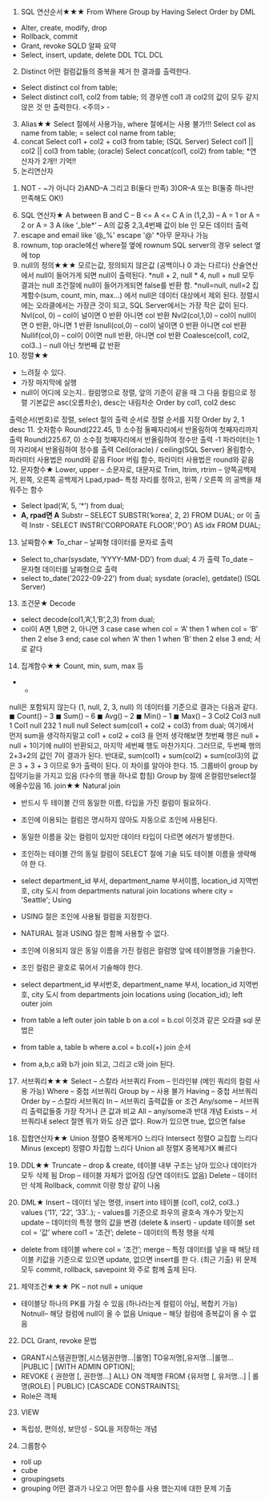 
1. SQL 연산순서★★★
From Where Group by Having Select Order by
DML
- Alter, create, modify, drop
- Rollback, commit
- Grant, revoke
SQLD 알짜 요약
- Select, insert, update, delete
DDL
TCL
DCL
2. Distinct
어떤 컬럼값들의 중복을 제거 한 결과를 출력한다.
- Select distinct col from table;
- Select distinct col1, col2 from table; 의 경우엔 col1 과 col2의 값이 모두 같지 않은 것 만
출력한다. <주의> -
3. Alias★★
Select 절에서 사용가능, where 절에서는 사용 불가!!!
Select col as name from table; = select col name from table;
4. concat
Select col1 + col2 + col3 from table; (SQL Server)
Select col1 || col2 || col3 from table; (oracle)
Select concat(col1, col2) from table; *연산자가 2개!! 기억!!
5. 논리연산자
1) NOT - ~가 아니다
2)AND–A 그리고 B(둘다 만족)
3)OR–A 또는 B(둘중 하나만 만족해도 OK!)
6. SQL 연산자★
A between B and C – B <= A <= C
A in (1,2,3) – A = 1 or A = 2 or A = 3
A like ‘_ble*’ – A의 값중 2,3,4번째 값이 ble 인 모든 데이터 출력
7. escape
and email like '@_%' escape '@' *아무 문자나 가능
8. rownum, top
oracle에선 where절 옆에 rownum SQL server의 경우 select 옆에 top
9. null의 정의★★★
모르는값, 정의되지 않은값 (공백이나 0 과는 다르다) 산술연산에서 null이 들어가게 되면 null이 출력된다. *null + 2, null * 4, null + null 모두 결과는 null
조건절에 null이 들어가게되면 false를 반환 함. *null=null, null=2
집계함수(sum, count, min, max...) 에서 null은 데이터 대상에서 제외 된다. 정렬시에는 오라클에서는 가장큰 것이 되고, SQL Server에서는 가장 작은 값이 된다.
Nvl(col, 0) – col이 널이면 0 반환 아니면 col 반환 Nvl2(col,1,0) – col이 null이면 0 반환, 아니면 1 반환 Isnull(col,0) – col이 널이면 0 반환 아니면 col 반환 Nullif(col,0) – col이 0이면 null 반환, 아니면 col 반환 Coalesce(col1, col2, col3..) – null 아닌 첫번째 값 반환
10. 정렬★★
- 느려질 수 있다.
- 가장 마지막에 실행
- null이 어디에 오는지..
컬럼명으로 정렬, 앞의 기준이 같을 때 그 다음 컬럼으로 정렬 기본값은 asc(오름차순), desc는 내림차순
Order by col1, col2 desc

출력순서(번호)로 정렬, select 절의 출력 순서로 정렬 순서를 지정 Order by 2, 1 desc
11. 숫자함수
Round(222.45, 1) 소수점 둘째자리에서 반올림하여 첫째자리까지 출력 Round(225.67, 0) 소수점 첫째자리에서 반올림하여 정수만 출력
-1 파라미터는 1의 자리에서 반올림하여 정수를 출력
Ceil(oracle) / ceiling(SQL Server) 올림함수, 파라미터 사용법은 round와 같음 Floor 버림 함수, 파라미터 사용법은 round와 같음
12. 문자함수★
Lower, upper – 소문자로, 대문자로
Trim, ltrim, rtrim – 양쪽공백제거, 왼쪽, 오른쪽 공백제거
Lpad,rpad– 특정 자리를 정하고, 왼쪽 / 오른쪽 의 공백을 채워주는 함수
- Select lpad(‘A’, 5, ‘*’) from dual;
- ****A, rpad면 A****
Substr – SELECT SUBSTR(‘korea’, 2, 2) FROM DUAL; or 이 출력 Instr - SELECT INSTR('CORPORATE FLOOR','PO') AS idx FROM DUAL;
13. 날짜함수★
To_char – 날짜형 데이터를 문자로 출력
- Select to_char(sysdate, ‘YYYY-MM-DD’) from dual;
4 가 출력
To_date – 문자형 데이터를 날짜형으로 출력
- select to_date('2022-09-22') from dual;
sysdate (oracle), getdate() (SQL Server)
13. 조건문★
Decode
- select decode(col1,’A’,1,’B’,2,3) from dual;
- col이 A면 1,B면 2, 아니면 3
case
case when col = ‘A’ then 1
when col = ‘B’ then 2
else 3 end;
case col when ‘A’ then 1
when ‘B’ then 2 else 3 end;
서로 같다

14. 집계함수★★
Count, min, sum, max 등
- -
null은 포함되지 않는다
(1, null, 2, 3, null) 의 데이터를 기준으로 결과는 다음과 같다.
◼ Count() – 3 ◼ Sum() – 6 ◼ Avg() – 2 ◼ Min() – 1 ◼ Max() – 3 Col2 Col3 null 1
   Col1
null 232
1 null null
            Select sum(col1 + col2 + col3) from dual;
여기에서 먼저 sum을 생각하지말고 col1 + col2 + col3 을 먼저 생각해보면 첫번째 행은 null + null + 1이기에 null이 반환되고, 마지막 세번째 행도 마찬가지다.
그러므로, 두번째 행의 2+3+2의 값인 7이 결과가 된다.
반대로, sum(col1) + sum(col2) + sum(col3)의 값은 3 + 3 + 3 이므로 9가 출력이 된다. 이 차이를 알아야 한다.
15. 그룹바이 group by
집약기능을 가지고 있음 (다수의 행을 하나로 합침) Group by 절에 온컬럼만select절에올수있음
16. join★★
Natural join
- 반드시 두 테이블 간의 동일한 이름, 타입을 가진 컬럼이 필요하다.
- 조인에 이용되는 컬럼은 명시하지 않아도 자동으로 조인에 사용된다.
- 동일한 이름을 갖는 컬럼이 있지만 데이터 타입이 다르면 에러가 발생한다.
- 조인하는 테이블 간의 동일 컬럼이 SELECT 절에 기술 되도 테이블 이름을 생략해야 한 다.
- select department_id 부서, department_name 부서이름, location_id 지역번호, city 도시 from departments
natural join locations
where city = 'Seattle';
Using
- USING 절은 조인에 사용될 컬럼을 지정한다.
- NATURAL 절과 USING 절은 함께 사용할 수 없다.
- 조인에 이용되지 않은 동일 이름을 가진 컬럼은 컬럼명 앞에 테이블명을 기술한다.

- 조인 컬럼은 괄호로 묶어서 기술해야 한다.
- select department_id 부서번호, department_name 부서, location_id 지역번호, city 도시
from departments
join locations using (location_id);
left outer join
- from table a left outer join table b
on a.col = b.col 이것과 같은 오라클 sql 문법은
- from table a, table b
where a.col = b.col(+)
join 순서
- from a,b,c
a와 b가 join 되고, 그리고 c와 join 된다.
17. 서브쿼리★★★
Select – 스칼라 서브쿼리
From – 인라인뷰 (메인 쿼리의 컬럼 사용 가능) Where – 중첩 서브쿼리
Group by – 사용 불가
Having – 중첩 서브쿼리
Order by – 스칼라 서브쿼리
In – 서브쿼리 출력값들 or 조건
Any/some – 서브쿼리 출력값들중 가장 작거나 큰 값과 비교
All – any/some과 반대 개념
Exists – 서브쿼리내 select 절엔 뭐가 와도 상관 없다. Row가 있으면 true, 없으면 false
18. 집합연산자★★
Union 정렬O 중복제거O 느리다 Intersect 정렬O 교집합 느리다 Minus (except) 정렬O 차집합 느리다 Union all 정렬X 중복제거X 빠르다
19. DDL★★
Truncate – drop & create, 테이블 내부 구조는 남아 있으나 데이터가 모두 삭제 됨 Drop – 테이블 자체가 없어짐 (당연 데이터도 없음)
Delete – 데이터만 삭제
Rollback, commit 이랑 항상 같이 나옴

20. DML★
Insert – 데이터 넣는 명령, insert into 테이블 (col1, col2, col3..) values (‘11’, ‘22’, ‘33’..); - values를 기준으로 좌우의 괄호속 개수가 맞는지
update – 데이터의 특정 행의 값을 변경 (delete & insert) - update 테이블 set col = ‘값’ where col1 = ‘조건’;
delete – 데이터의 특정 행을 삭제
- delete from 테이블 where col = ‘조건’;
merge – 특정 데이터를 넣을 때 해당 테이블 키값을 기준으로 있으면 update, 없으면 insert를 한 다. (최근 기출)
위 문제 모두 commit, rollback, savepoint 와 주로 함께 출제 된다.
21. 제약조건★★★
PK – not null + unique
- 테이블당 하나의 PK를 가질 수 있음 (하나라는게 컬럼이 아님, 복합키 가능)
Notnull– 해당 컬럼에 null이 올 수 없음 Unique – 해당 컬럼에 중복값이 올 수 없음
22. DCL
Grant, revoke 문법
- GRANT시스템권한명[,시스템권한명...|롤명] TO유저명[,유저명...|롤명...
|PUBLIC | [WITH ADMIN OPTION];
- REVOKE { 권한명 [, 권한명...] ALL} ON 객체명 FROM {유저명 [, 유저명...] | 롤명(ROLE) |
PUBLIC} [CASCADE CONSTRAINTS];
- Role은 객체
23. VIEW
- 독립성, 편의성, 보안성 - SQL을 저장하는 개념
24. 그룹함수
- roll up
- cube
- groupingsets
- grouping
어떤 결과가 나오고 어떤 함수를 사용 했는지에 대한 문제 기출
